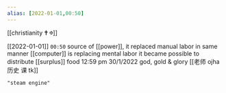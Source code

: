 ```yaml
---
alias: [2022-01-01,00:50]
---
```

[[christianity 🕇 ✠]]

[[2022-01-01]] `00:50`
source of [[power]], it replaced manual labor in same manner [[computer]] is replacing mental labor
it became possible to distribute [[surplus]] food 12:59 pm 30/1/2022
god, gold & glory [[老师 ojha 历史 课 tk]]
```query
"steam engine"
```